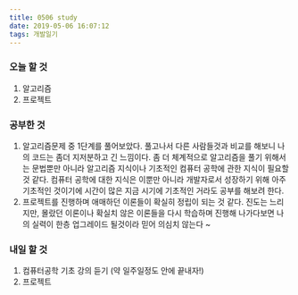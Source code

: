 ```yaml
---
title: 0506 study
date: 2019-05-06 16:07:12
tags: 개발일기
---
```


### 오늘 할 것

1. 알고리즘
2. 프로젝트

### 공부한 것

1. 알고리즘문제 중 1단계를 풀어보았다. 풀고나서 다른 사람들것과 비교를 해보니 나의 코드는 좀더 지저분하고 긴 느낌이다. 좀 더 체계적으로 알고리즘을 풀기 위해서는 문법뿐만 아니라 알고리즘 지식이나 기초적인 컴퓨터 공학에 관한 지식이 필요할 것 같다. 컴퓨터 공학에 대한 지식은 이뿐만 아니라 개발자로서 성장하기 위해 아주 기초적인 것이기에 시간이 많은 지금 시기에 기초적인 거라도 공부를 해보려 한다.
2. 프로젝트를 진행하며 애매하던 이론들이 확실히 정립이 되는 것 같다. 진도는 느리지만, 몰랐던 이론이나 확실치 않은 이론들을 다시 학습하며 진행해 나가다보면 나의 실력이 한층 업그레이드 될것이라 믿어 의심치 않는다 ~

### 내일 할 것

1. 컴퓨터공학 기초 강의 듣기 (약 일주일정도 안에 끝내자!)
2. 프로젝트
